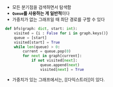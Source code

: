- 모든 분기점을 검색하면서 탐색함
- **`Queue`를 사용하는 게 일반적**이다
- 가중치가 없는 그래프일 때 최단 경로를 구할 수 있다
```python
def bfs(graph: dict, start: int):
	visited = {i : False for i in graph.keys()}
	queue = [start]
	visited[start] = True
	while len(queue) > 0:
		current = queue.pop(0)
		for next in graph[current]:
			if not visited[next]:
				queue.append(next)
				visited[next] = True
```


- 가중치가 있는 그래프에서는, [[다익스트라]]이 있다.